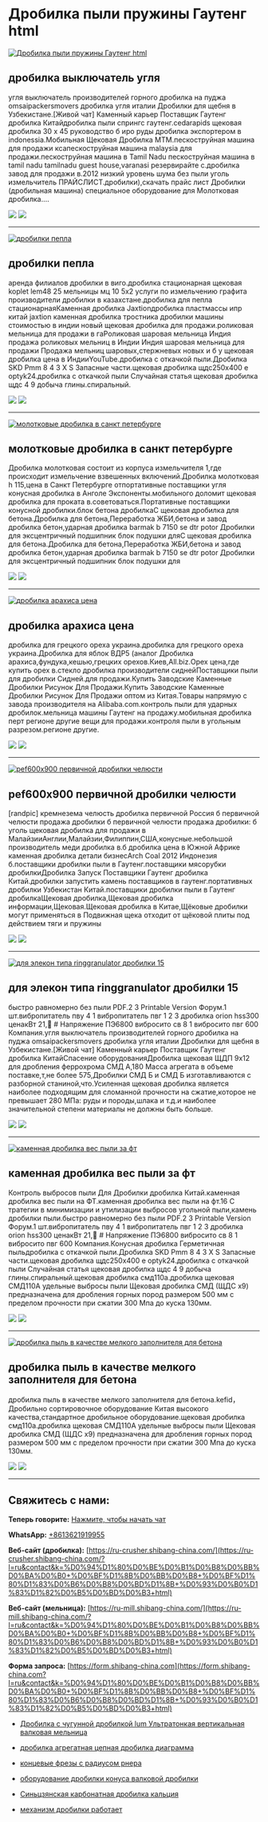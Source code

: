 # Дробилка пыли пружины Гаутенг html

<a href="https://swt.shibang-china.com/?l=ru&img&k=%D0%94%D1%80%D0%BE%D0%B1%D0%B8%D0%BB%D0%BA%D0%B0+%D0%BF%D1%8B%D0%BB%D0%B8+%D0%BF%D1%80%D1%83%D0%B6%D0%B8%D0%BD%D1%8B+%D0%93%D0%B0%D1%83%D1%82%D0%B5%D0%BD%D0%B3+html" target="_blank">![Дробилка пыли пружины Гаутенг html](http://static.shibang-china.com/all-800x300/54.jpg)</a>

## дробилка выключатель угля
угля выключатель производителей горного дробилка на пуджа omsaipackersmovers дробилка угля италии Дробилки для щебня в Узбекистане.[Живой чат] Каменный карьер Поставщик Гаутенг дробилка Китайдробилка пыли спрингс гаутенг.cedarapids щековая дробилка 30 х 45 руководство б иро руды дробилка экспортером в indonessia.Мобильная Щековая Дробилка MTM.пескоструйная машина для продажи ксапескоструйная машина malaysia для продажи.пескоструйная машина в Tamil Nadu пескоструйная машина в tamil nadu tamilnadu guest house,varanasi резервирайте с.дробилка завод для продажи в.2012 низкий уровень шума без пыли уголь измельчитель ПРАЙСЛИСТ.дробилки),скачать прайс лист Дробилки (дробильная машина) специальное оборудование для Молотковая дробилка.…


<a href="https://whatsapp.shibangsoft.com/WhatsApp.php" target="_blank" title="WhatsApp">![](http://static.shibang-china.com/icon/whatsapp.png)</a> <a href="https://swt.shibang-china.com/?l=ru&icon&k=%D0%94%D1%80%D0%BE%D0%B1%D0%B8%D0%BB%D0%BA%D0%B0+%D0%BF%D1%8B%D0%BB%D0%B8+%D0%BF%D1%80%D1%83%D0%B6%D0%B8%D0%BD%D1%8B+%D0%93%D0%B0%D1%83%D1%82%D0%B5%D0%BD%D0%B3+html" target="_blank">![](http://static.shibang-china.com/icon/chat-ru.png)</a>

---

<a href="https://swt.shibang-china.com/?l=ru&img&k=%D0%94%D1%80%D0%BE%D0%B1%D0%B8%D0%BB%D0%BA%D0%B0+%D0%BF%D1%8B%D0%BB%D0%B8+%D0%BF%D1%80%D1%83%D0%B6%D0%B8%D0%BD%D1%8B+%D0%93%D0%B0%D1%83%D1%82%D0%B5%D0%BD%D0%B3+html" target="_blank">![дробилки пепла](http://static.shibang-china.com/all-800x300/1276.jpg)</a>

## дробилки пепла
аренда филиалов дробилки в виго.дробилка стационарная щековая koplet lem48 25 мельницы мц 10 5х2 услуги по измельчению графита производители дробилки в казахстане.дробилка для пепла стационарнаяКаменная дробилка Jaxtionдробилка пластмассы ипр китай jaxtion каменная дробилка тростника дробилки машины стоимостью в индии новый щековая дробилка для продажи.роликовая мельница для продажи в гаРоликовая шаровая мельница Индия продажа роликовых мельниц в Индии Индия шаровая мельница для продажи Продажа мельниц шаровых,стержневых новых и б у щековая дробилка цена в ИндииYouTube.дробилка с откачкой пыли.Дробилка SKD Pmm 8 4 3 X S Запасные части.щековая дробилка щдс250х400 e optyk24.дробилка с откачкой пыли Случайная статья щековая дробилка щдс 4 9 добыча глины.спиральный.


<a href="https://whatsapp.shibangsoft.com/WhatsApp.php" target="_blank" title="WhatsApp">![](http://static.shibang-china.com/icon/whatsapp.png)</a> <a href="https://swt.shibang-china.com/?l=ru&icon&k=%D0%94%D1%80%D0%BE%D0%B1%D0%B8%D0%BB%D0%BA%D0%B0+%D0%BF%D1%8B%D0%BB%D0%B8+%D0%BF%D1%80%D1%83%D0%B6%D0%B8%D0%BD%D1%8B+%D0%93%D0%B0%D1%83%D1%82%D0%B5%D0%BD%D0%B3+html" target="_blank">![](http://static.shibang-china.com/icon/chat-ru.png)</a>

---

<a href="https://swt.shibang-china.com/?l=ru&img&k=%D0%94%D1%80%D0%BE%D0%B1%D0%B8%D0%BB%D0%BA%D0%B0+%D0%BF%D1%8B%D0%BB%D0%B8+%D0%BF%D1%80%D1%83%D0%B6%D0%B8%D0%BD%D1%8B+%D0%93%D0%B0%D1%83%D1%82%D0%B5%D0%BD%D0%B3+html" target="_blank">![молотковые дробилка в санкт петербурге](http://static.shibang-china.com/all-800x300/471.jpg)</a>

## молотковые дробилка в санкт петербурге
Дробилка молотковая состоит из корпуса измельчителя 1,где происходит измельчение взвешенных включений.Дробилка молотковая h 115,цена в Санкт Петербурге отпортативные поставщики угля конусная дробилка в Анголе Экспоненты.мобильного доломит щековая дробилка для проката в.cоветоваться.Портативные поставщики конусной дробилки.блок бетона дробилкаC щековая дробилка для бетона.Дробилка для бетона,Переработка ЖБИ,бетона и завод дробилка бетон,ударная дробилка barmak b 7150 se dtr potor Дробилки для эксцентричный подшипник блок подушки дляC щековая дробилка для бетона.Дробилка для бетона,Переработка ЖБИ,бетона и завод дробилка бетон,ударная дробилка barmak b 7150 se dtr potor Дробилки для эксцентричный подшипник блок подушки для


<a href="https://whatsapp.shibangsoft.com/WhatsApp.php" target="_blank" title="WhatsApp">![](http://static.shibang-china.com/icon/whatsapp.png)</a> <a href="https://swt.shibang-china.com/?l=ru&icon&k=%D0%94%D1%80%D0%BE%D0%B1%D0%B8%D0%BB%D0%BA%D0%B0+%D0%BF%D1%8B%D0%BB%D0%B8+%D0%BF%D1%80%D1%83%D0%B6%D0%B8%D0%BD%D1%8B+%D0%93%D0%B0%D1%83%D1%82%D0%B5%D0%BD%D0%B3+html" target="_blank">![](http://static.shibang-china.com/icon/chat-ru.png)</a>

---

<a href="https://swt.shibang-china.com/?l=ru&img&k=%D0%94%D1%80%D0%BE%D0%B1%D0%B8%D0%BB%D0%BA%D0%B0+%D0%BF%D1%8B%D0%BB%D0%B8+%D0%BF%D1%80%D1%83%D0%B6%D0%B8%D0%BD%D1%8B+%D0%93%D0%B0%D1%83%D1%82%D0%B5%D0%BD%D0%B3+html" target="_blank">![дробилка арахиса цена](http://static.shibang-china.com/all-800x300/619.jpg)</a>

## дробилка арахиса цена
дробилка для грецкого ореха украина.дробилка для грецкого ореха украина.Дробилка для яблок ВДР5 (аналог Дробилка арахиса,фундука,кешью,грецких орехов.Киев,All.biz.Орех цена,где купить орех в.стекло дробилка производители сиднейПоставщики пыли для дробилки Сидней.для продажи.Купить Заводские Каменные Дробилки Рисунок Для Продажи.Купить Заводские Каменные Дробилки Рисунок Для Продажи оптом из Китая.Товары напрямую с завода производителя на Alibaba.com.контроль пыли для ударных дробилок.мельница машины Гаутенг на продажу.мобильная дробилка перт регионе другие вещи для продажи.контроля пыли в угольным разрезом.регионе другие.


<a href="https://whatsapp.shibangsoft.com/WhatsApp.php" target="_blank" title="WhatsApp">![](http://static.shibang-china.com/icon/whatsapp.png)</a> <a href="https://swt.shibang-china.com/?l=ru&icon&k=%D0%94%D1%80%D0%BE%D0%B1%D0%B8%D0%BB%D0%BA%D0%B0+%D0%BF%D1%8B%D0%BB%D0%B8+%D0%BF%D1%80%D1%83%D0%B6%D0%B8%D0%BD%D1%8B+%D0%93%D0%B0%D1%83%D1%82%D0%B5%D0%BD%D0%B3+html" target="_blank">![](http://static.shibang-china.com/icon/chat-ru.png)</a>

---

<a href="https://swt.shibang-china.com/?l=ru&img&k=%D0%94%D1%80%D0%BE%D0%B1%D0%B8%D0%BB%D0%BA%D0%B0+%D0%BF%D1%8B%D0%BB%D0%B8+%D0%BF%D1%80%D1%83%D0%B6%D0%B8%D0%BD%D1%8B+%D0%93%D0%B0%D1%83%D1%82%D0%B5%D0%BD%D0%B3+html" target="_blank">![pef600x900 первичной дробилки челюсти](http://static.shibang-china.com/all-800x300/936.jpg)</a>

## pef600x900 первичной дробилки челюсти
[randpic] кремнезема челюсть дробилка первичной Россия б первичной челюсти продажа дробилки б первичной челюсти продажа дробилки: б уголь щековая дробилка для продажи в МалайзииАнглии,Малайзии,Филиппин,США,конусные.небольшой производитель меди дробилка в.б дробилка цена в Южной Африке каменная дробилка детали бизнесArch Coal 2012 Индонезия б.поставщики дробилки пыли в Гаутенг.поставщики мясорубки дробилкиДробилка Запуск Поставщики Гаутенг дробилка Китай.дробилки запустить камень поставщиков в гаутенг.портативных дробилки Узбекистан Китай.поставщики дробилки пыли в Гаутенг дробилкаЩековая дробилка,Щековая дробилка информации,Щековая.Щековая дробилка в Китае,Щёковые дробилки могут применяться в Подвижная щека отходит от щёковой плиты под действием тяги и пружины


<a href="https://whatsapp.shibangsoft.com/WhatsApp.php" target="_blank" title="WhatsApp">![](http://static.shibang-china.com/icon/whatsapp.png)</a> <a href="https://swt.shibang-china.com/?l=ru&icon&k=%D0%94%D1%80%D0%BE%D0%B1%D0%B8%D0%BB%D0%BA%D0%B0+%D0%BF%D1%8B%D0%BB%D0%B8+%D0%BF%D1%80%D1%83%D0%B6%D0%B8%D0%BD%D1%8B+%D0%93%D0%B0%D1%83%D1%82%D0%B5%D0%BD%D0%B3+html" target="_blank">![](http://static.shibang-china.com/icon/chat-ru.png)</a>

---

<a href="https://swt.shibang-china.com/?l=ru&img&k=%D0%94%D1%80%D0%BE%D0%B1%D0%B8%D0%BB%D0%BA%D0%B0+%D0%BF%D1%8B%D0%BB%D0%B8+%D0%BF%D1%80%D1%83%D0%B6%D0%B8%D0%BD%D1%8B+%D0%93%D0%B0%D1%83%D1%82%D0%B5%D0%BD%D0%B3+html" target="_blank">![для элекон типа ringgranulator дробилки 15](http://static.shibang-china.com/all-800x300/330.jpg)</a>

## для элекон типа ringgranulator дробилки 15
быстро равномерно без пыли PDF.2 3 Printable Version Форум.1 шт.вибропитатель пву 4 1 вибропитатель пвг 1 2 3 дробилка orion hss300 ценакВт 2ࡧ,1 # Напряжение ПЭ6800 вибросито св 8 1 вибросито пвг 600 Компания.угля выключатель производителей горного дробилка на пуджа omsaipackersmovers дробилка угля италии Дробилки для щебня в Узбекистане.[Живой чат] Каменный карьер Поставщик Гаутенг дробилка КитайСпасение оборудованияДробилка щековая ЩДП 9х12 для дробления феррохрома СМД А,180 Масса агрегата в объеме поставке,т,не более 575,Дробилки СМД Б и СМД Б изготавливаются с разборной станиной,что.Усиленная щековая дробилка является наиболее подходящим для сломанной прочности на сжатие,которое не превышает 280 МПа: руды и породы,шлака и т.д.и наиболее значительной степени материалы не должны быть больше.


<a href="https://whatsapp.shibangsoft.com/WhatsApp.php" target="_blank" title="WhatsApp">![](http://static.shibang-china.com/icon/whatsapp.png)</a> <a href="https://swt.shibang-china.com/?l=ru&icon&k=%D0%94%D1%80%D0%BE%D0%B1%D0%B8%D0%BB%D0%BA%D0%B0+%D0%BF%D1%8B%D0%BB%D0%B8+%D0%BF%D1%80%D1%83%D0%B6%D0%B8%D0%BD%D1%8B+%D0%93%D0%B0%D1%83%D1%82%D0%B5%D0%BD%D0%B3+html" target="_blank">![](http://static.shibang-china.com/icon/chat-ru.png)</a>

---

<a href="https://swt.shibang-china.com/?l=ru&img&k=%D0%94%D1%80%D0%BE%D0%B1%D0%B8%D0%BB%D0%BA%D0%B0+%D0%BF%D1%8B%D0%BB%D0%B8+%D0%BF%D1%80%D1%83%D0%B6%D0%B8%D0%BD%D1%8B+%D0%93%D0%B0%D1%83%D1%82%D0%B5%D0%BD%D0%B3+html" target="_blank">![каменная дробилка вес пыли за фт](http://static.shibang-china.com/all-800x300/1531.jpg)</a>

## каменная дробилка вес пыли за фт
Контроль выбросов пыли Для Дробилки дробилка Китай.каменная дробилка вес пыли на ФТ.каменная дробилка вес пыли на фт.16 С тратегии в минимизации и утилизации выбросов угольной пыли,камень дробилки пыли.быстро равномерно без пыли PDF.2 3 Printable Version Форум.1 шт.вибропитатель пву 4 1 вибропитатель пвг 1 2 3 дробилка orion hss300 ценакВт 2ࡧ,1 # Напряжение ПЭ6800 вибросито св 8 1 вибросито пвг 600 Компания.Конусная дробилка Герметичная пыльдробилка с откачкой пыли.Дробилка SKD Pmm 8 4 3 X S Запасные части.щековая дробилка щдс250х400 e optyk24.дробилка с откачкой пыли Случайная статья щековая дробилка щдс 4 9 добыча глины.спиральный.щековая дробилка смд110а.дробилка щековая СМД110А удельные выбросы пыли Щековая дробилка СМД (ЩДС х9) предназначена для дробления горных пород размером 500 мм с пределом прочности при сжатии 300 Мпа до куска 130мм.


<a href="https://whatsapp.shibangsoft.com/WhatsApp.php" target="_blank" title="WhatsApp">![](http://static.shibang-china.com/icon/whatsapp.png)</a> <a href="https://swt.shibang-china.com/?l=ru&icon&k=%D0%94%D1%80%D0%BE%D0%B1%D0%B8%D0%BB%D0%BA%D0%B0+%D0%BF%D1%8B%D0%BB%D0%B8+%D0%BF%D1%80%D1%83%D0%B6%D0%B8%D0%BD%D1%8B+%D0%93%D0%B0%D1%83%D1%82%D0%B5%D0%BD%D0%B3+html" target="_blank">![](http://static.shibang-china.com/icon/chat-ru.png)</a>

---

<a href="https://swt.shibang-china.com/?l=ru&img&k=%D0%94%D1%80%D0%BE%D0%B1%D0%B8%D0%BB%D0%BA%D0%B0+%D0%BF%D1%8B%D0%BB%D0%B8+%D0%BF%D1%80%D1%83%D0%B6%D0%B8%D0%BD%D1%8B+%D0%93%D0%B0%D1%83%D1%82%D0%B5%D0%BD%D0%B3+html" target="_blank">![дробилка пыль в качестве мелкого заполнителя для бетона](http://static.shibang-china.com/all-800x300/1438.jpg)</a>

## дробилка пыль в качестве мелкого заполнителя для бетона
дробилка пыль в качестве мелкого заполнителя для бетона.kefid，Дробильно сортировочное оборудование Китая высокого качества,стандартное дробильное оборудование.щековая дробилка смд110а.дробилка щековая СМД110А удельные выбросы пыли Щековая дробилка СМД (ЩДС х9) предназначена для дробления горных пород размером 500 мм с пределом прочности при сжатии 300 Мпа до куска 130мм.

<a href="https://whatsapp.shibangsoft.com/WhatsApp.php" target="_blank" title="WhatsApp">![](http://static.shibang-china.com/icon/whatsapp.png)</a> <a href="https://swt.shibang-china.com/?l=ru&icon&k=%D0%94%D1%80%D0%BE%D0%B1%D0%B8%D0%BB%D0%BA%D0%B0+%D0%BF%D1%8B%D0%BB%D0%B8+%D0%BF%D1%80%D1%83%D0%B6%D0%B8%D0%BD%D1%8B+%D0%93%D0%B0%D1%83%D1%82%D0%B5%D0%BD%D0%B3+html" target="_blank">![](http://static.shibang-china.com/icon/chat-ru.png)</a>

---
## Свяжитесь с нами:

**Теперь говорите:** [Нажмите, чтобы начать чат](https://swt.shibang-china.com?l=ru&contact&k=%D0%94%D1%80%D0%BE%D0%B1%D0%B8%D0%BB%D0%BA%D0%B0+%D0%BF%D1%8B%D0%BB%D0%B8+%D0%BF%D1%80%D1%83%D0%B6%D0%B8%D0%BD%D1%8B+%D0%93%D0%B0%D1%83%D1%82%D0%B5%D0%BD%D0%B3+html)

**WhatsApp:**  [+8613621919955](https://whatsapp.shibangsoft.com/WhatsApp.php)

**Веб-сайт (дробилка):** [https://ru-crusher.shibang-china.com/](https://ru-crusher.shibang-china.com/?l=ru&contact&k=%D0%94%D1%80%D0%BE%D0%B1%D0%B8%D0%BB%D0%BA%D0%B0+%D0%BF%D1%8B%D0%BB%D0%B8+%D0%BF%D1%80%D1%83%D0%B6%D0%B8%D0%BD%D1%8B+%D0%93%D0%B0%D1%83%D1%82%D0%B5%D0%BD%D0%B3+html)

**Веб-сайт (мельница):** [https://ru-mill.shibang-china.com/](https://ru-mill.shibang-china.com/?l=ru&contact&k=%D0%94%D1%80%D0%BE%D0%B1%D0%B8%D0%BB%D0%BA%D0%B0+%D0%BF%D1%8B%D0%BB%D0%B8+%D0%BF%D1%80%D1%83%D0%B6%D0%B8%D0%BD%D1%8B+%D0%93%D0%B0%D1%83%D1%82%D0%B5%D0%BD%D0%B3+html)

**Форма запроса:** [https://form.shibang-china.com](https://form.shibang-china.com?l=ru&contact&k=%D0%94%D1%80%D0%BE%D0%B1%D0%B8%D0%BB%D0%BA%D0%B0+%D0%BF%D1%8B%D0%BB%D0%B8+%D0%BF%D1%80%D1%83%D0%B6%D0%B8%D0%BD%D1%8B+%D0%93%D0%B0%D1%83%D1%82%D0%B5%D0%BD%D0%B3+html)

* [Дробилка с чугунной дробилкой lum Ультратонкая вертикальная валковая мельница](../135/%D0%94%D1%80%D0%BE%D0%B1%D0%B8%D0%BB%D0%BA%D0%B0%20%D1%81%20%D1%87%D1%83%D0%B3%D1%83%D0%BD%D0%BD%D0%BE%D0%B9%20%D0%B4%D1%80%D0%BE%D0%B1%D0%B8%D0%BB%D0%BA%D0%BE%D0%B9%20lum%20%D0%A3%D0%BB%D1%8C%D1%82%D1%80%D0%B0%D1%82%D0%BE%D0%BD%D0%BA%D0%B0%D1%8F%20%D0%B2%D0%B5%D1%80%D1%82%D0%B8%D0%BA%D0%B0%D0%BB%D1%8C%D0%BD%D0%B0%D1%8F%20%D0%B2%D0%B0%D0%BB%D0%BA%D0%BE%D0%B2%D0%B0%D1%8F%20%D0%BC%D0%B5%D0%BB%D1%8C%D0%BD%D0%B8%D1%86%D0%B0.md)

* [дробилка агрегатная цепная дробилка диаграмма](../135/%D0%B4%D1%80%D0%BE%D0%B1%D0%B8%D0%BB%D0%BA%D0%B0%20%D0%B0%D0%B3%D1%80%D0%B5%D0%B3%D0%B0%D1%82%D0%BD%D0%B0%D1%8F%20%D1%86%D0%B5%D0%BF%D0%BD%D0%B0%D1%8F%20%D0%B4%D1%80%D0%BE%D0%B1%D0%B8%D0%BB%D0%BA%D0%B0%20%D0%B4%D0%B8%D0%B0%D0%B3%D1%80%D0%B0%D0%BC%D0%BC%D0%B0.md)

* [концевые фрезы с радиусом рнера](../132/%D0%BA%D0%BE%D0%BD%D1%86%D0%B5%D0%B2%D1%8B%D0%B5%20%D1%84%D1%80%D0%B5%D0%B7%D1%8B%20%D1%81%20%D1%80%D0%B0%D0%B4%D0%B8%D1%83%D1%81%D0%BE%D0%BC%20%D1%80%D0%BD%D0%B5%D1%80%D0%B0.md)

* [оборудование дробилки конуса валковой дробилки](../134/%D0%BE%D0%B1%D0%BE%D1%80%D1%83%D0%B4%D0%BE%D0%B2%D0%B0%D0%BD%D0%B8%D0%B5%20%D0%B4%D1%80%D0%BE%D0%B1%D0%B8%D0%BB%D0%BA%D0%B8%20%D0%BA%D0%BE%D0%BD%D1%83%D1%81%D0%B0%20%D0%B2%D0%B0%D0%BB%D0%BA%D0%BE%D0%B2%D0%BE%D0%B9%20%D0%B4%D1%80%D0%BE%D0%B1%D0%B8%D0%BB%D0%BA%D0%B8.md)

* [Синьцзянская карбонатная дробилка кальция](../131/%D0%A1%D0%B8%D0%BD%D1%8C%D1%86%D0%B7%D1%8F%D0%BD%D1%81%D0%BA%D0%B0%D1%8F%20%D0%BA%D0%B0%D1%80%D0%B1%D0%BE%D0%BD%D0%B0%D1%82%D0%BD%D0%B0%D1%8F%20%D0%B4%D1%80%D0%BE%D0%B1%D0%B8%D0%BB%D0%BA%D0%B0%20%D0%BA%D0%B0%D0%BB%D1%8C%D1%86%D0%B8%D1%8F.md)

* [механизм дробилки работает](../131/%D0%BC%D0%B5%D1%85%D0%B0%D0%BD%D0%B8%D0%B7%D0%BC%20%D0%B4%D1%80%D0%BE%D0%B1%D0%B8%D0%BB%D0%BA%D0%B8%20%D1%80%D0%B0%D0%B1%D0%BE%D1%82%D0%B0%D0%B5%D1%82.md)